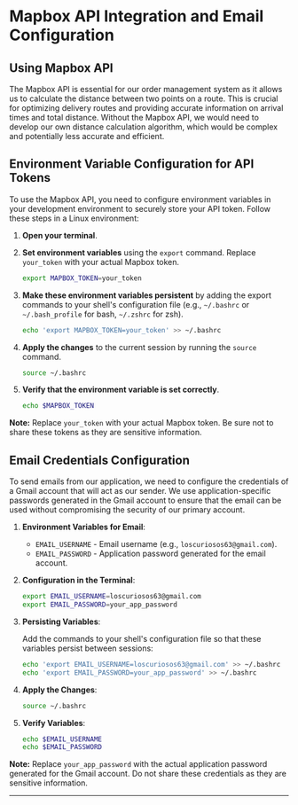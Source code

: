 # Mapbox API Integration and Email Configuration

## Using Mapbox API

The Mapbox API is essential for our order management system as it allows us to calculate the distance between two points on a route. This is crucial for optimizing delivery routes and providing accurate information on arrival times and total distance. Without the Mapbox API, we would need to develop our own distance calculation algorithm, which would be complex and potentially less accurate and efficient.

## Environment Variable Configuration for API Tokens

To use the Mapbox API, you need to configure environment variables in your development environment to securely store your API token. Follow these steps in a Linux environment:

1. **Open your terminal**.
2. **Set environment variables** using the `export` command. Replace `your_token` with your actual Mapbox token.

    ```bash
    export MAPBOX_TOKEN=your_token
    ```

3. **Make these environment variables persistent** by adding the export commands to your shell's configuration file (e.g., `~/.bashrc` or `~/.bash_profile` for bash, `~/.zshrc` for zsh).

    ```bash
    echo 'export MAPBOX_TOKEN=your_token' >> ~/.bashrc
    ```

4. **Apply the changes** to the current session by running the `source` command.

    ```bash
    source ~/.bashrc
    ```

5. **Verify that the environment variable is set correctly**.

    ```bash
    echo $MAPBOX_TOKEN
    ```

**Note:** Replace `your_token` with your actual Mapbox token. Be sure not to share these tokens as they are sensitive information.

## Email Credentials Configuration

To send emails from our application, we need to configure the credentials of a Gmail account that will act as our sender. We use application-specific passwords generated in the Gmail account to ensure that the email can be used without compromising the security of our primary account.

1. **Environment Variables for Email**:
    - `EMAIL_USERNAME` - Email username (e.g., `loscuriosos63@gmail.com`).
    - `EMAIL_PASSWORD` - Application password generated for the email account.

2. **Configuration in the Terminal**:

    ```bash
    export EMAIL_USERNAME=loscuriosos63@gmail.com
    export EMAIL_PASSWORD=your_app_password
    ```

3. **Persisting Variables**:

   Add the commands to your shell's configuration file so that these variables persist between sessions:

    ```bash
    echo 'export EMAIL_USERNAME=loscuriosos63@gmail.com' >> ~/.bashrc
    echo 'export EMAIL_PASSWORD=your_app_password' >> ~/.bashrc
    ```

4. **Apply the Changes**:

    ```bash
    source ~/.bashrc
    ```

5. **Verify Variables**:

    ```bash
    echo $EMAIL_USERNAME
    echo $EMAIL_PASSWORD
    ```

**Note:** Replace `your_app_password` with the actual application password generated for the Gmail account. Do not share these credentials as they are sensitive information.

---
